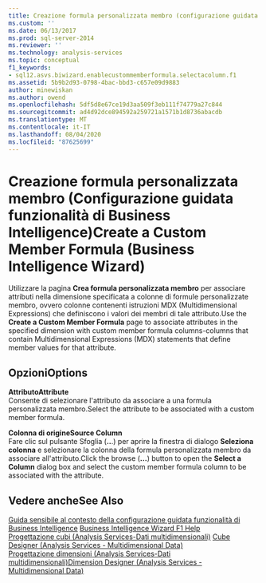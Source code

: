 ```yaml
---
title: Creazione formula personalizzata membro (configurazione guidata funzionalità di Business Intelligence) | Microsoft Docs
ms.custom: ''
ms.date: 06/13/2017
ms.prod: sql-server-2014
ms.reviewer: ''
ms.technology: analysis-services
ms.topic: conceptual
f1_keywords:
- sql12.asvs.biwizard.enablecustommemberformula.selectacolumn.f1
ms.assetid: 5b9b2d93-0798-4bac-bbd3-c657e09d9883
author: minewiskan
ms.author: owend
ms.openlocfilehash: 5df5d8e67ce19d3aa509f3eb111f74779a27c844
ms.sourcegitcommit: ad4d92dce894592a259721a1571b1d8736abacdb
ms.translationtype: MT
ms.contentlocale: it-IT
ms.lasthandoff: 08/04/2020
ms.locfileid: "87625699"
---
```

# <a name="create-a-custom-member-formula-business-intelligence-wizard"></a><span data-ttu-id="2068a-102">Creazione formula personalizzata membro (Configurazione guidata funzionalità di Business Intelligence)</span><span class="sxs-lookup"><span data-stu-id="2068a-102">Create a Custom Member Formula (Business Intelligence Wizard)</span></span>
  <span data-ttu-id="2068a-103">Utilizzare la pagina **Crea formula personalizzata membro** per associare attributi nella dimensione specificata a colonne di formule personalizzate membro, ovvero colonne contenenti istruzioni MDX (Multidimensional Expressions) che definiscono i valori dei membri di tale attributo.</span><span class="sxs-lookup"><span data-stu-id="2068a-103">Use the **Create a Custom Member Formula** page to associate attributes in the specified dimension with custom member formula columns-columns that contain Multidimensional Expressions (MDX) statements that define member values for that attribute.</span></span>  
  
## <a name="options"></a><span data-ttu-id="2068a-104">Opzioni</span><span class="sxs-lookup"><span data-stu-id="2068a-104">Options</span></span>  
 <span data-ttu-id="2068a-105">**Attributo**</span><span class="sxs-lookup"><span data-stu-id="2068a-105">**Attribute**</span></span>  
 <span data-ttu-id="2068a-106">Consente di selezionare l'attributo da associare a una formula personalizzata membro.</span><span class="sxs-lookup"><span data-stu-id="2068a-106">Select the attribute to be associated with a custom member formula.</span></span>  
  
 <span data-ttu-id="2068a-107">**Colonna di origine**</span><span class="sxs-lookup"><span data-stu-id="2068a-107">**Source Column**</span></span>  
 <span data-ttu-id="2068a-108">Fare clic sul pulsante Sfoglia (**..**.) per aprire la finestra di dialogo **Seleziona colonna** e selezionare la colonna della formula personalizzata membro da associare all'attributo.</span><span class="sxs-lookup"><span data-stu-id="2068a-108">Click the browse (**...**) button to open the **Select a Column** dialog box and select the custom member formula column to be associated with the attribute.</span></span>  
  
## <a name="see-also"></a><span data-ttu-id="2068a-109">Vedere anche</span><span class="sxs-lookup"><span data-stu-id="2068a-109">See Also</span></span>  
 <span data-ttu-id="2068a-110">[Guida sensibile al contesto della configurazione guidata funzionalità di Business Intelligence](business-intelligence-wizard-f1-help.md) </span><span class="sxs-lookup"><span data-stu-id="2068a-110">[Business Intelligence Wizard F1 Help](business-intelligence-wizard-f1-help.md) </span></span>  
 <span data-ttu-id="2068a-111">[Progettazione cubi &#40;Analysis Services-Dati multidimensionali&#41;](cube-designer-analysis-services-multidimensional-data.md) </span><span class="sxs-lookup"><span data-stu-id="2068a-111">[Cube Designer &#40;Analysis Services - Multidimensional Data&#41;](cube-designer-analysis-services-multidimensional-data.md) </span></span>  
 [<span data-ttu-id="2068a-112">Progettazione dimensioni &#40;Analysis Services-Dati multidimensionali&#41;</span><span class="sxs-lookup"><span data-stu-id="2068a-112">Dimension Designer &#40;Analysis Services - Multidimensional Data&#41;</span></span>](dimension-designer-analysis-services-multidimensional-data.md)  
  
  
